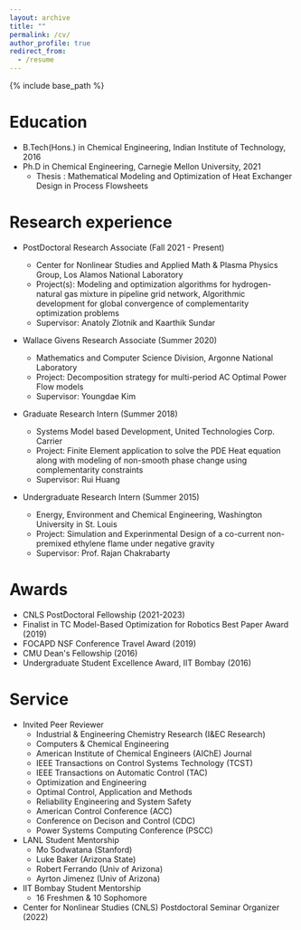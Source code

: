 ```yaml
---
layout: archive
title: ""
permalink: /cv/
author_profile: true
redirect_from:
  - /resume
---
```


{% include base_path %}

Education
======
* B.Tech(Hons.) in Chemical Engineering, Indian Institute of Technology, 2016
* Ph.D in Chemical Engineering, Carnegie Mellon University, 2021
  * Thesis : <a href = "https://kilthub.cmu.edu/articles/thesis/Mathematical_Modeling_and_Optimization_of_Heat_Exchanger_Design_in_Process_Flowsheets/19249550/1" target="_blank" style="text-decoration:none"> Mathematical Modeling and Optimization of Heat Exchanger Design in Process Flowsheets </a>   

Research experience
======
* PostDoctoral Research Associate (Fall 2021 - Present)
  * Center for Nonlinear Studies and Applied Math & Plasma Physics Group, Los Alamos National Laboratory
  * Project(s): Modeling and optimization algorithms for hydrogen-natural gas mixture in pipeline grid network, 
                Algorithmic development for global convergence of complementarity optimization problems
  * Supervisor: <a href = "https://azlotnik.github.io/" target="_blank" style="text-decoration:none"> Anatoly Zlotnik</a> and <a href =   "https://kaarthiksundar.github.io/" target="_blank" style="text-decoration:none"> Kaarthik Sundar</a>
  
* Wallace Givens Research Associate (Summer 2020)
  * Mathematics and Computer Science Division, Argonne National Laboratory
  * Project: Decomposition strategy for multi-period AC Optimal Power Flow models
  * Supervisor: <a href = "https://www.linkedin.com/in/youngdae-kim-90590a81/" target="_blank" style="text-decoration:none"> Youngdae Kim</a>

* Graduate Research Intern  (Summer 2018)
  * Systems Model based Development, United Technologies Corp. Carrier
  * Project: Finite Element application to solve the PDE Heat equation along with modeling of non-smooth phase change using
    complementarity constraints
  * Supervisor: <a href = "https://www.linkedin.com/in/rui-huang-242a4419/" target="_blank" style="text-decoration:none"> Rui Huang</a>
  
* Undergraduate Research Intern (Summer 2015)
  * Energy, Environment and Chemical Engineering, Washington University in St. Louis
  * Project: Simulation and Experinmental Design of a co-current non-premixed ethylene flame under negative gravity
  * Supervisor: <a href = "https://engineering.wustl.edu/faculty/Rajan-Chakrabarty.html" target="_blank" style="text-decoration:none"> Prof. Rajan Chakrabarty</a>
  

Awards 
======  
* CNLS PostDoctoral Fellowship (2021-2023)
* Finalist in TC Model-Based Optimization for Robotics Best Paper Award (2019)
* FOCAPD NSF Conference Travel Award (2019)
* CMU Dean's Fellowship (2016)
* Undergraduate Student Excellence Award, IIT Bombay (2016)
  
Service
======
* Invited Peer Reviewer
  * Industrial & Engineering Chemistry Research (I&EC Research)
  * Computers & Chemical Engineering
  * American Institute of Chemical Engineers (AIChE) Journal
  * IEEE Transactions on Control Systems Technology (TCST)
  * IEEE Transactions on Automatic Control (TAC)
  * Optimization and Engineering
  * Optimal Control, Application and Methods
  * Reliability Engineering and System Safety
  * American Control Conference (ACC)
  * Conference on Decison and Control (CDC)
  * Power Systems Computing Conference (PSCC)
* LANL Student Mentorship
  * <a href = "https://profiles.stanford.edu/mo-sodwatana" target="_blank" style="text-decoration:none"> Mo Sodwatana </a> (Stanford)
  * <a href = "https://cnls.lanl.gov/External//people/Luke_Baker.php" target="_blank" style="text-decoration:none"> Luke Baker </a> (Arizona State)
  * <a href = "https://sites.google.com/view/robert-ferrando/" target="_blank" style="text-decoration:none"> Robert Ferrando </a> (Univ of Arizona)
  * <a href = "https://appliedmath.arizona.edu/person/ayrton-pablo-almada-jimenez" target="_blank" style="text-decoration:none"> Ayrton Jimenez </a> (Univ of Arizona)
* IIT Bombay Student Mentorship
  * 16 Freshmen & 10 Sophomore
* Center for Nonlinear Studies (CNLS) Postdoctoral Seminar Organizer (2022)
